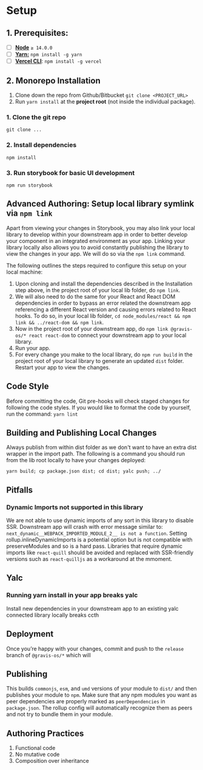 # Setup

## 1. Prerequisites:

- [ ]  [**Node**](https://nodejs.org/en/) `≥ 14.0.0`
- [ ]  [**Yarn:**](https://classic.yarnpkg.com/en/docs/install) `npm install -g yarn`
- [ ]  [**Vercel CLI**](https://vercel.com/docs/cli): `npm install -g vercel`

## 2. Monorepo Installation

1. Clone down the repo from Github/Bitbucket `git clone <PROJECT_URL>`
2. Run `yarn install` at the **project root** (not inside the individual package).


### 1. Clone the git repo

`git clone ...`

### 2. Install dependencies

`npm install`

### 3. Run storybook for basic UI development

`npm run storybook`

## Advanced Authoring: Setup local library symlink via `npm link`

Apart from viewing your changes in Storybook, you may also link your local library to develop within your downstream app in order to better develop your component in an integrated environment as your app. Linking your library locally also allows you to avoid constantly publishing the library to view the changes in your app. We will do so via the `npm link` command.

The following outlines the steps required to configure this setup on your local machine:

1. Upon cloning and install the dependencies described in the Installation step above, in the project root of your local lib folder, do `npm link`.
2. We will also need to do the same for your React and React DOM dependencies in order to bypass an error related the downstream app referencing a different React version and causing errors related to React hooks. To do so, in your local lib folder, `cd node_modules/react && npm link && ../react-dom && npm link`.
3. Now in the project root of your downstream app, do `npm link @gravis-os/* react react-dom` to connect your downstream app to your local library.
4. Run your app.
5. For every change you make to the local library, do `npm run build` in the project root of your local library to generate an updated `dist` folder. Restart your app to view the changes.

## **Code Style**

Before committing the code, Git pre-hooks will check staged changes for following the code styles. If you would like to format the code by yourself, run the command: `yarn lint`

## Building and Publishing Local Changes

Always publish from within dist folder as we don't want to have an extra dist wrapper in the import path. The following is a command you should run from the lib root locally to have your changes deployed:

`yarn build; cp package.json dist; cd dist; yalc push; ../`

## Pitfalls

### Dynamic Imports not supported in this library

We are not able to use dynamic imports of any sort in this library to disable SSR. Downstream app will crash with error message similar to: `next_dynamic__WEBPACK_IMPORTED_MODULE_2__ is not a function`. Setting rollup.inlineDynamicImports is a potential option but is not compatible with preserveModules and so is a hard pass. Libraries that require dynamic imports like `react-quill` should be avoided and replaced with SSR-friendly versions such as `react-quilljs` as a workaround at the mmoment.

## Yalc

### Running yarn install in your app breaks yalc

Install new dependencies in your downstream app to an existing yalc connected library locally breaks ccth

## Deployment

Once you’re happy with your changes, commit and push to the `release` branch of `@gravis-os/*` which will

## Publishing

This builds `commonjs`, `esm`, and `umd` versions of your module to `dist/` and then publishes your module to `npm`.
Make sure that any npm modules you want as peer dependencies are properly marked as `peerDependencies` in `package.json`. The rollup config will automatically recognize them as peers and not try to bundle them in your module.

## Authoring Practices

1. Functional code
2. No mutative code
3. Composition over inheritance
